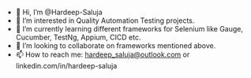 - 👋 Hi, I’m @Hardeep-Saluja
- 👀 I’m interested in Quality Automation Testing projects.
- 🌱 I’m currently learning different frameworks for Selenium like Gauge, Cucumber, TestNg, Appium, CICD etc.
- 💞️ I’m looking to collaborate on frameworks mentioned above.
- 📫 How to reach me: hardeep_saluja@outlook.com or linkedin.com/in/hardeep-saluja

<!---
Hardeep-Saluja/Hardeep-Saluja is a ✨ special ✨ repository because its `README.md` (this file) appears on your GitHub profile.
You can click the Preview link to take a look at your changes.
--->
